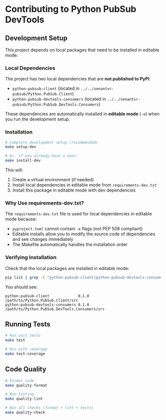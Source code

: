 # Contributing to Python PubSub DevTools

## Development Setup

This project depends on local packages that need to be installed in editable mode.

### Local Dependencies

The project has two local dependencies that are **not published to PyPI**:
- `python-pubsub-client` (located in `../../venantvr-pubsub/Python.PubSub.Client`)
- `python-pubsub-devtools-consumers` (located in `../../venantvr-pubsub/Python.PubSub.DevTools.Consumers`)

These dependencies are automatically installed in **editable mode** (`-e`) when you run the development setup.

### Installation

```bash
# Complete development setup (recommended)
make setup-dev

# Or, if you already have a venv:
make install-dev
```

This will:
1. Create a virtual environment (if needed)
2. Install local dependencies in editable mode from `requirements-dev.txt`
3. Install this package in editable mode with dev dependencies

### Why Use requirements-dev.txt?

The `requirements-dev.txt` file is used for local dependencies in editable mode because:
- `pyproject.toml` cannot contain `-e` flags (not PEP 508 compliant)
- Editable installs allow you to modify the source code of dependencies and see changes immediately
- The Makefile automatically handles the installation order

### Verifying Installation

Check that the local packages are installed in editable mode:

```bash
pip list | grep -E "python-pubsub-client|python-pubsub-devtools-consumers"
```

You should see:
```
python-pubsub-client             0.1.0    /path/to/Python.PubSub.Client/src
python-pubsub-devtools-consumers 0.1.0    /path/to/Python.PubSub.DevTools.Consumers/src
```

## Running Tests

```bash
# Run unit tests
make test

# Run with coverage
make test-coverage
```

## Code Quality

```bash
# Format code
make quality-format

# Run linting
make quality-lint

# Run all checks (format + lint + tests)
make quality-check
```

